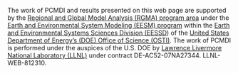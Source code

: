 The work of PCMDI and results presented on this web page are supported by the [Regional and Global Model Analysis (RGMA) program area](https://climatemodeling.science.energy.gov/program-area/regional-global-model-analysis) under the [Earth and Environmental System Modeling (EESM) program](https://climatemodeling.science.energy.gov/about) within the [Earth and Environmental Systems Sciences Division (EESSD](https://science.osti.gov/ber/Research/eessd)) of the [United States Department of Energy’s (DOE) Office of Science (OSTI)](https://science.osti.gov/). The work of PCMDI is performed under the auspices of the U.S. DOE by [Lawrence Livermore National Laboratory (LLNL)](https://pls.llnl.gov/) under contract DE-AC52-07NA27344. LLNL-WEB-812310.
